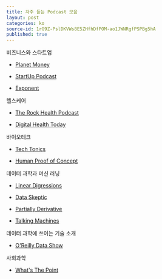 ```yaml
---
title: 자주 듣는 Podcast 모음
layout: post
categories: ko
source-id: 1rG9Z-PslDKVWs8E5ZHfhDfPOM-ao1JWNRgfPSPBg5hA
published: true
---
```

비즈니스와 스타트업

* [Planet Money](http://www.npr.org/podcasts/510289/planet-money)

* [StartUp Podcast](https://gimletmedia.com/startup/)

* [Exponent](http://exponent.fm/)

헬스케어

* [The Rock Health Podcast](https://rockhealth.com/tag/podcast/)

* [Digital Health Today](http://digitalhealthtoday.com/)

바이오테크

* [Tech Tonics](http://venturevalkyrie.com/the-tech-tonics-podcast/)

* [Human Proof of Concept](http://humanpoc.com/)

데이터 과학과 머신 러닝

* [Linear Digressions](http://lineardigressions.com/)

* [Data Skeptic](https://dataskeptic.com/)

* [Partially Derivative](http://partiallyderivative.com/)

* [Talking Machines](http://www.thetalkingmachines.com/)

데이터 과학에 쓰이는 기술 소개

* [O'Reilly Data Show](https://www.oreilly.com/topics/oreilly-data-show-podcast)

사회과학

* [What's The Point](https://fivethirtyeight.com/tag/whats-the-point/)

